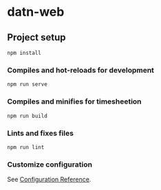 # datn-web

## Project setup
```
npm install
```

### Compiles and hot-reloads for development
```
npm run serve
```

### Compiles and minifies for timesheetion
```
npm run build
```

### Lints and fixes files
```
npm run lint
```

### Customize configuration
See [Configuration Reference](https://cli.vuejs.org/config/).
